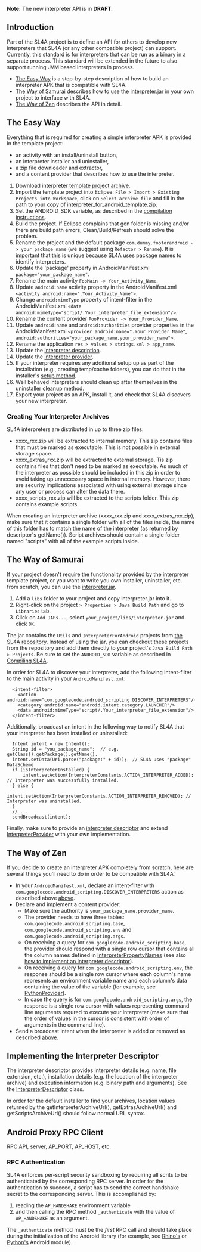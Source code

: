 **Note:** The new interpreter API is in **DRAFT**.

## Introduction ##

Part of the SL4A project is to define an API for others to develop new interpreters that SL4A (or any other compatible project) can support. Currently, this standard is for interpreters that can be run as a binary in a separate process. This standard will be extended in the future to also support running JVM based interpreters in process.

  * [The Easy Way](#The_Easy_Way.md) is a step-by-step description of how to build an interpreter APK that is compatible with SL4A.
  * [The Way of Samurai](#The_Way_of_Samurai.md) describes how to use the [interpreter.jar](http://android-scripting.googlecode.com/hg/android/InterpreterForAndroidTemplate/libs/interpreter.jar) in your own project to interface with SL4A.
  * [The Way of Zen](#The_Way_of_Zen.md) describes the API in detail.

## The Easy Way ##

Everything that is required for creating a simple interpreter APK is provided in the template project:
  * an activity with an install/uninstall button,
  * an interpreter installer and uninstaller,
  * a zip file downloader and extractor,
  * and a content provider that describes how to use the interpreter.

  1. Download interpreter [template project archive](http://android-scripting.googlecode.com/hg/android/interpreter_for_android_template.zip).
  1. Import the template project into Eclipse: `File > Import > Existing Projects into Workspace`, click on `Select archive file` and fill in the path to your copy of interpreter\_for\_android\_template.zip.
  1. Set the ANDROID\_SDK variable, as described in the [compilation instructions](CompilingASE.md).
  1. Build the project. If Eclipse complains that gen folder is missing and/or there are build path errors, Clean/Build/Refresh should solve the problem.
  1. Rename the project and the default package `com.dummy.fooforandroid -> your_package_name` (we suggest using `Refactor > Rename`). It is important that this is unique because SL4A uses package names to identify interpreters.
  1. Update the 'package' property in AndroidManifest.xml `package="your_package_name"`.
  1. Rename the main activity `FooMain -> Your_Activity_Name`.
  1. Update `android:name` activity property in the AndroidManifest.xml `<activity android:name=".Your_Activity_Name">`.
  1. Change `android:mimeType` property of intent-filter in the AndroidManifest.xml `<data android:mimeType="script/.Your_interpreter_file_extension"/>`.
  1. Rename the content provider `FooProvider -> Your_Provider_Name`.
  1. Update `android:name` and `android:authorities` provider properties in the AndroidManifest.xml `<provider android:name=".Your_Provider_Name"`, `android:authorities="your_package_name.your_provider_name">`.
  1. Rename the application `res > values > strings.xml > app_name`.
  1. Update the [interpreter description](#Implementing_the_Interpreter_Descriptor.md).
  1. Update the [interpreter provider](http://code.google.com/p/android-scripting/source/browse/android/InterpreterForAndroid/src/com/googlecode/android_scripting/interpreter/InterpreterProvider.java).
  1. If your interpreter requires any additional setup up as part of the installation (e.g., creating temp/cache folders), you can do that in the installer's [setup method](http://code.google.com/p/android-scripting/source/browse/android/PythonForAndroid/src/com/googlecode/pythonforandroid/PythonInstaller.java).
  1. Well behaved interpreters should clean up after themselves in the uninstaller cleanup method.
  1. Export your project as an APK, install it, and check that SL4A discovers your new interpreter.

### Creating Your Interpreter Archives ###

SL4A interpreters are distributed in up to three zip files:

  * xxxx\_rxx.zip will be extracted to internal memory. This zip contains files that must be marked as executable. This is not possible in external storage space.
  * xxxx\_extras\_rxx.zip will be extracted to external storage. Tis zip contains files that don't need to be marked as executable. As much of the interpreter as possible should be included in this zip in order to avoid taking up unnecessary space in internal memory. However, there are security implications associated with using external storage since any user or process can alter the data there.
  * xxxx\_scripts\_rxx.zip will be extracted to the scripts folder. This zip contains example scripts.

When creating an interpreter archive (xxxx\_rxx.zip and xxxx\_extras\_rxx.zip), make sure that it contains a single folder with all of the files inside, the name of this folder has to match the name of the interpreter (as returned by descriptor's getName()). Script archives should contain a single folder named "scripts" with all of the example scripts inside.

## The Way of Samurai ##

If your project doesn't require the functionality provided by the interpreter template project, or you want to write you own installer, uninstaller, etc. from scratch, you can use the [interpreter.jar](http://android-scripting.googlecode.com/hg/android/InterpreterForAndroidTemplate/libs/interpreter.jar).
  1. Add a `libs` folder to your project and copy interpreter.jar into it.
  1. Right-click on the project `> Properties > Java Build Path` and go to `Libraries` tab.
  1. Click on `Add JARs...`, select `your_project/libs/interpreter.jar` and click `OK`.

The jar contains the `Utils` and `InterpreterForAndroid` projects from [the SL4A repository](http://code.google.com/p/android-scripting/source/browse/#hg/android). Instead of using the jar, you can checkout these projects from the repository and add them directly to your project's `Java Build Path > Projects`. Be sure to set the `ANDROID_SDK` variable as described in [Compiling SL4A](CompilingASE.md).

In order for SL4A to discover your interpreter, add the following intent-filter to the main activity in your `AndroidManifest.xml`:
```
  <intent-filter>
    <action android:name="com.googlecode.android_scripting.DISCOVER_INTERPRETERS"/>
    <category android:name="android.intent.category.LAUNCHER"/>
    <data android:mimeType="script/.Your_interpreter_file_extension"/>
  </intent-filter>
```

Additionally, broadcast an intent in the following way to notify SL4A that your interpreter has been installed or uninstalled:
```
  Intent intent = new Intent();
  String id = "you_package_name";  // e.g. getClass().getPackage().getName().  
  intent.setData(Uri.parse("package:" + id));  // SL4A uses "package" DataScheme
  if (isInterpreterInstalled) {
      intent.setAction(InterpreterConstants.ACTION_INTERPRETER_ADDED); // Interpreter was successfully installed.
  } else {
      intent.setAction(InterpreterConstants.ACTION_INTERPRETER_REMOVED); // Interpreter was uninstalled.
  }
  // ...
  sendBroadcast(intent);
```

Finally, make sure to provide an [interpreter descriptor](#Implementing_the_Interpreter_Descriptor.md) and extend [InterpreterProvider](http://code.google.com/p/android-scripting/source/browse/android/InterpreterForAndroid/src/com/googlecode/android_scripting/interpreter/InterpreterProvider.java) with your own implementation.

## The Way of Zen ##

If you decide to create an interpreter APK completely from scratch, here are several things you'll need to do in order to be compatible with SL4A:

  * In your `AndroidManifest.xml`, declare an intent-filter with `com.googlecode.android_scripting.DISCOVER_INTERPRETERS` action as described above [above](#The_Way_of_Samurai.md).
  * Declare and implement a content provider:
    * Make sure the authority is `your_package_name.provider_name`.
    * The provider needs to have three tables: `com.googlecode.android_scripting.base`, `com.googlecode.android_scripting.env` and `com.googlecode.android_scripting.args`.
    * On receiving a query for `com.googlecode.android_scripting.base`, the provider should respond with a single row cursor that contains all the column names defined in [InterpreterPropertyNames](http://code.google.com/p/android-scripting/source/browse/android/Utils/src/com/googlecode/android_scripting/interpreter/InterpreterPropertyNames.java) (see also  [how to implement an interpreter descriptor](#Implementing_the_Interpreter_Descriptor.md)).
    * On receiving a query for `com.googlecode.android_scripting.env`, the response should be a single row cursor where each column's name represents an environment variable name and each column's data containing the value of the variable (for example, see [PythonProvider](http://code.google.com/p/android-scripting/source/browse/android/PythonForAndroid/src/com/googlecode/pythonforandroid/PythonProvider.java)).
    * In case the query is for `com.googlecode.android_scripting.args`, the response is a single row cursor with values representing command line arguments requred to execute your interpreter (make sure that the order of values in the cursor is consistent with order of arguments in the command line).
  * Send a broadcast intent when the interpreter is added or removed as described [above](#The_Way_of_Samurai.md).

## Implementing the Interpreter Descriptor ##

The interpreter descriptor provides interpreter details (e.g. name, file extension, etc.), installation details (e.g. the location of the interpreter archive) and execution information (e.g. binary path and arguments). See the [InterpreterDescriptor](http://code.google.com/p/android-scripting/source/browse/android/Utils/src/com/googlecode/android_scripting/interpreter/InterpreterDescriptor.java) class.

In order for the default installer to find your archives, location values returned by the getInterpreterArchiveUrl(), getExtrasArchiveUrl() and getScriptsArchiveUrl() should follow normal URL syntax.

## Android Proxy RPC Client ##

RPC API, server, AP\_PORT, AP\_HOST, etc.

### RPC Authentication ###

SL4A enforces per-script security sandboxing by requiring all scrits to be authenticated by the corresponding RPC server. In order for the authentication to succeed, a script has to send the correct handshake secret to the corresponding server. This is accomplished by:

  1. reading the `AP_HANDSHAKE` environment variable
  1. and then calling the RPC method `_authenticate` with the value of `AP_HANDSHAKE` as an argument.

The `_authenticate` method must be the _first_ RPC call and should take place during the initialization of the Android library (for example, see [Rhino's](http://code.google.com/p/android-scripting/source/browse/rhino/ase/android.js) or [Python's](http://code.google.com/p/android-scripting/source/browse/python/ase/android.py) Android module).